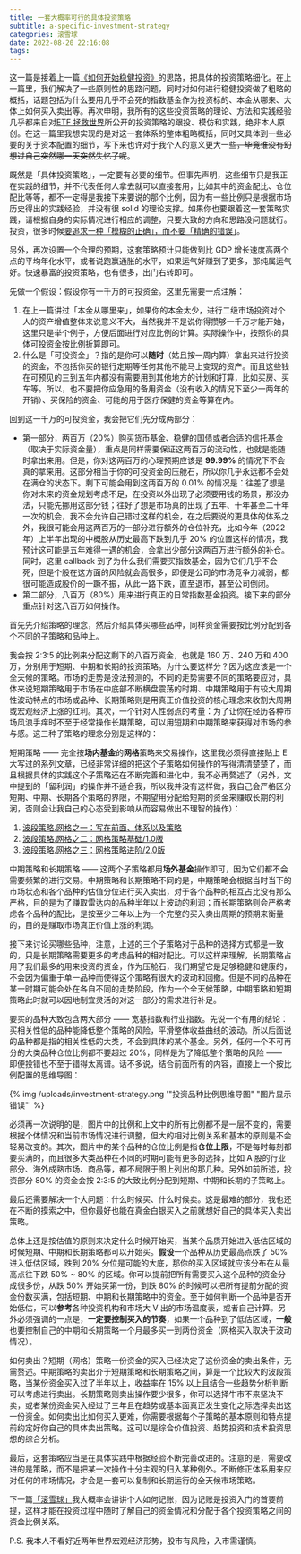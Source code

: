 ```yaml
---
title: 一套大概率可行的具体投资策略
subtitle: a-specific-investment-strategy
categories: 滚雪球
date: 2022-08-20 22:16:08
tags:
---
```



这一篇是接着上一篇[《如何开始稳健投资》](https://maples7.com/2022/03/13/how-to-start-investing-soundly/)的思路，把具体的投资策略细化。在上一篇里，我们解决了一些原则性的思路问题，同时对如何进行稳健投资做了粗略的概括，话题包括为什么要用几乎不会死的指数基金作为投资标的、本金从哪来、大体上如何买入卖出等。再次申明，我所有的这些投资策略的理论、方法和实践经验几乎都来自对[ETF 拯救世界](https://weibo.com/u/5687069307)所公开的投资策略的跟投、模仿和实践，绝非本人原创。在这一篇里我想实现的是对这一套体系的整体粗略概括，同时又具体到一些必要的关于资本配置的细节，写下来也许对于我个人的意义更大一些~~，毕竟谁没有幻想过自己突然哪一天突然失忆了呢~~。

既然是「具体投资策略」，一定要有必要的细节。但事先声明，这些细节只是我正在实践的细节，并不代表任何人拿去就可以直接套用，比如其中的资金配比、仓位配比等等，都不一定得是我接下来要说的那个比例，因为有一些比例只是根据市场历史得出的实践经验，并没有很 solid 的理论支撑。如果你也要跟着这一套策略实践，请根据自身的实际情况进行相应的调整，只要大致的方向和思路没问题就行。投资，很多时候[要追求一种「模糊的正确」，而不要「精确的错误」](http://www.globalhha.com/doclib/index.php?m=Home&c=article&a=viewarticle&id=16)。

<!-- more -->

另外，再次设置一个合理的预期，这套策略预计只能做到比 GDP 增长速度高两个点的平均年化水平，或者说跑赢通胀的水平，如果运气好赚到了更多，那纯属运气好。快速暴富的投资策略，也有很多，出门右转即可。

先做一个假设：假设你有一千万的可投资金。这里先需要一点注解：

1. 在上一篇讲过「本金从哪里来」，如果你的本金太少，进行二级市场投资对个人的资产增值整体来说意义不大，当然我并不是说你得攒够一千万才能开始，这里只是举个例子，方便后面进行对应比例的计算。实际操作中，按照你的具体可投资金按比例折算即可。
2. 什么是「可投资金」？指的是你可以**随时**（姑且按一周内算）拿出来进行投资的资金，不包括你买的银行定期等任何其他不能马上变现的资产。而且这些钱在可预见的三到五年内都没有需要用到其他地方的计划和打算，比如买房、买车等。所以，也不要把你应急用的备用资金（没有收入的情况下至少一两年的开销）、买保险的资金、可能的用于医疗保健的资金等算在内。

回到这一千万的可投资金，我会把它们先分成两部分：

- 第一部分，两百万（20%）购买货币基金、稳健的国债或者合适的信托基金（取决于实际资金量），重点是同样需要保证这两百万的流动性，也就是能随时拿出来用。但是，你对这两百万的心理预期应该是 **99.99%** 的情况下不会真的拿来用。这部分相当于你的可投资金的压舱石，所以你几乎永远都不会处在满仓的状态下。剩下可能会用到这两百万的 0.01% 的情况是：往差了想是你对未来的资金规划考虑不足，在投资以外出现了必须要用钱的场景，那没办法，只能先挪用这部分钱；往好了想是市场真的出现了五年、十年甚至二十年一次的机会，我不会允许自己错过这样的机会，在之后要说的更具体的体系之外，我很可能会用这两百万的一部分进行额外的仓位补充，比如今年（2022 年）上半年出现的中概股从历史最高下跌到几乎 20% 的位置这样的情况，我预计这可能是五年难得一遇的机会，会拿出少部分这两百万进行额外的补仓。同时，这里 callback 到了为什么我们需要买指数基金，因为它们几乎不会死，但是个股在这方面的风险就会高很多，即便是公司的市场竞争力减弱，都很可能造成股价的一蹶不振，从此一路下跌，直至退市，甚至公司倒闭。
- 第二部分，八百万（80%）用来进行真正的日常指数基金投资。接下来的部分重点针对这八百万如何操作。

首先先介绍策略的理念，然后介绍具体买哪些品种，同样资金需要按比例分配到各个不同的子策略和品种上。

我会按 2:3:5 的比例来分配这剩下的八百万资金，也就是 160 万、240 万和 400 万，分别用于短期、中期和长期的投资策略。为什么要这样分？因为这应该是一个全天候的策略。市场的走势是没法预测的，不同的走势需要不同的策略要应对，具体来说短期策略用于市场在中底部不断横盘震荡的时期、中期策略用于有较大周期性波动特点的市场或品种、长期策略则是用真正价值投资的核心理念来收割大周期或宏观经济上涨的红利。其次，一个针对人性弱点的考量：为了让你在经历各种市场风浪手痒时不至于经常操作长期策略，可以用短期和中期策略来获得对市场的参与感。这三种子策略的理念分别是这样的：

短期策略 —— 完全按**场内基金**的**网格**策略来交易操作，这里我必须得直接贴上 E 大写过的系列文章，已经非常详细的把这个子策略如何操作的写得清清楚楚了，而且根据具体的实践这个子策略还在不断完善和进化中，我不必再赘述了（另外，文中提到的「留利润」的操作并不适合我，所以我并没有这样做，我自己会严格区分短期、中期、长期各个策略的界限，不期望用分配给短期的资金来赚取长期的利润，否则会让我自己的心态受到影响从而容易做出不理智的操作）：

1. [波段策略.网格之一：写在前面、体系以及策略](https://mp.weixin.qq.com/s/uxktt5ZpNo03FpQQX-aG7g)
2. [波段策略.网格之二：网格策略基础/1.0版](https://mp.weixin.qq.com/s/-czfqGvxkDcay_tSI1jv5g)
3. [波段策略.网格之三：网格策略进阶/2.0版](https://mp.weixin.qq.com/s/8pRKsjiQSZzrmH-uWCkRLQ)

中期策略和长期策略 —— 这两个子策略都用**场外基金**操作即可，因为它们都不会需要频繁的进行交易。中期策略和长期策略不同的是，中期策略会根据当时当下的市场状态和各个品种的估值分位进行买入卖出，对于各个品种的相互占比没有那么严格，目的是为了赚取雷达内的品种半年以上波动的利润；而长期策略则会严格考虑各个品种的配比，是按至少三年以上为一个完整的买入卖出周期的预期来衡量的，目的是赚取市场真正价值上涨的利润。

接下来讨论买哪些品种，注意，上述的三个子策略对于品种的选择方式都是一致的，只是长期策略需要更多的考虑品种的相对配比。可以这样来理解，长期策略占用了我们最多的用来投资的资金，作为压舱石，我们期望它是足够稳健和健康的，不会因为偏重于单一品种而使得这个策略有很大的波动和回撤。但是不同的品种在某一时期可能会处在各自不同的走势阶段，作为一个全天候策略，中期策略和短期策略此时就可以因地制宜灵活的对这一部分的需求进行补足。

要买的品种大致包含两大部分 —— 宽基指数和行业指数。先说一个有用的结论：买相关性低的品种能降低整个策略的风险，平滑整体收益曲线的波动。所以后面说的品种都是指的相关性低的大类，不会到具体的某个基金。另外，任何一个不可再分的大类品种仓位比例都不要超过 20%，同样是为了降低整个策略的风险 —— 即便投错也不至于错得太离谱。话不多说，结合前面所有的内容，直接上一个按比例配置的思维导图：

{% img /uploads/investment-strategy.png '"投资品种比例思维导图" "图片显示错误"' %}

必须再一次说明的是，图片中的比例和上文中的所有比例都不是一层不变的，需要根据个体情况和当前市场情况进行调整，但大的相对比例关系和基本的原则是不会轻易改变的。其次，图片中的某个品种的仓位比例是指**仓位上限**，不是每时每刻都要买满的，而且很多大类品种在不同的时期可能有更多的选择，比如 A 股的行业部分、海外成熟市场、商品等，都不局限于图上列出的那几种。另外如前所述，投资部分 80% 的资金会按 2:3:5 的大致比例分配到短期、中期和长期的子策略上。

最后还需要解决一个大问题：什么时候买、什么时候卖。这是最难的部分，我也还在不断的摸索之中，但你最好也能在真金白银买入之前就想好自己的具体买入卖出策略。

总体上还是按估值的原则来决定什么时候开始买，当某个品质开始进入低估区域的时候短期、中期和长期策略都可以开始买。**假设**一个品种从历史最高点跌了 50% 进入低估区域，跌到 20% 分位是可能的大底，那你的买入区域就应该分布在从最高点往下跌 50% ~ 80% 的区域。你可以提前把所有需要买入这个品种的资金分成很多份，从跌 50% 开始买第一份，到跌 80% 的时候可以把所有提前分配的资金份数买满，包括短期、中期和长期策略中的资金。至于如何判断一个品种是否开始低估，可以**参考**各种投资机构和市场大 V 出的市场温度表，或者自己计算。另外必须强调的一点是，**一定要控制买入的节奏**，如果一个品种到了低估区域，**一般**也要控制自己的中期和长期策略一个月最多买一到两份资金（网格买入取决于波动情况）。

如何卖出？短期（网格）策略一份资金的买入已经决定了这份资金的卖出条件，无需赘述。中期策略的卖出介于短期策略和长期策略之间，算是一个比较大的波段策略，当某份资金买入过了半年以上，收益率在 15% 以上且结合一些趋势分析判断可以考虑进行卖出。长期策略则卖出操作要少很多，你可以选择牛市不来坚决不卖，或者某份资金买入经过了三年且在趋势或基本面真正发生变化之际选择卖出这一份资金。如何卖出比如何买入更难，你需要根据每个子策略的基本原则和特点提前约定好你自己的具体卖出策略。这可以是综合价值投资、趋势投资和技术投资思想的综合分析。

最后，这套策略应当是在具体实践中根据经验不断完善改进的。注意的是，需要改进的是策略，而不是把某一次操作十分主观的归入某种例外。不断修正体系用来应对任何的市场情况，才会是一套可以复制和长期运行的全天候市场策略。

下一篇[「滚雪球」](https://maples7.com/categories/滚雪球/)我大概率会讲讲个人如何记账，因为记账是投资入门的首要前提，这样才能在投资过程中随时了解自己的资金情况和分配于各个投资策略之间的资金比例关系。

P.S. 我本人不看好近两年世界宏观经济形势，股市有风险，入市需谨慎。

